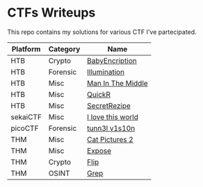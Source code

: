 # CTFs Writeups

This repo contains my solutions for various CTF I've partecipated.


| Platform | Category | Name                                                                                                           |
| -------- | -------- | -------------------------------------------------------------------------------------------------------------- |
| HTB      | Crypto   | [BabyEncription](https://github.com/x1foideo/CTFs-Writeups/blob/main/HTB/Crypto/Baby%20Encryption.md)          |
| HTB      | Forensic | [Illumination](https://github.com/x1foideo/CTFs-Writeups/blob/main/HTB/Forensics/Illuminaton.md)               |
| HTB      | Misc     | [Man In The Middle](https://github.com/x1foideo/CTFs-Writeups/blob/main/HTB/Misc/Man%20In%20The%20Middle.md)   |
| HTB      | Misc     | [QuickR](https://github.com/x1foideo/CTFs-Writeups/blob/main/HTB/Misc/QuickR.md)                               |
| HTB      | Misc     | [SecretRezipe](https://github.com/x1foideo/CTFs-Writeups/blob/main/HTB/Misc/SecretRezipe.md)                   |
| sekaiCTF | Misc     | [I love this world](https://github.com/x1foideo/CTFs-Writeups/blob/main/Sekai/2023/I%20love%20this%20world.md) |
| picoCTF  | Forensic | [tunn3l v1s10n](https://github.com/x1foideo/CTFs-Writeups/blob/main/picoCTF/Forensic/tunn3l%20v1s10n.md)       |
| THM      | Misc     | [Cat Pictures 2](https://github.com/x1foideo/CTFs-Writeups/blob/main/TryHackMe/Cat%20Pictures%202.md)          |
| THM      | Misc     | [Expose](https://github.com/x1foideo/CTFs-Writeups/blob/main/TryHackMe/Expose.md)                              | 
| THM      | Crypto   | [Flip](https://github.com/x1foideo/CTFs-Writeups/blob/main/TryHackMe/Flip.md)                                  |
| THM      | OSINT    | [Grep](https://github.com/x1foideo/CTFs-Writeups/blob/main/TryHackMe/Grep.md)                                  |

